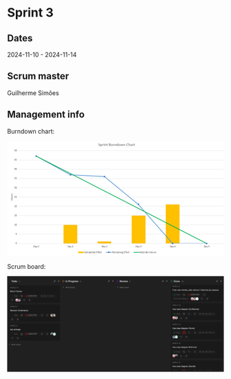 # Sprint 3
## Dates
2024-11-10 - 2024-11-14

## Scrum master
Guilherme Simões
## Management info
Burndown chart:

![Graph](GraphWeek5.png)

Scrum board:

![Scrum Board](ScrumBoardWeek5.png)
